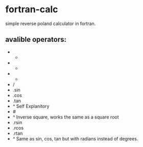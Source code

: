 # fortran-calc
simple reverse poland calculator in fortran.

## avalible operators:
* +
* -
* *
* /
* .sin
* .cos
* .tan
* ^ Self Explanitory
* \# 
* ^ Inverse square, works the same as a square root
* .rsin
* .rcos
* .rtan
* ^ Same as sin, cos, tan but with radians instead of degrees.

